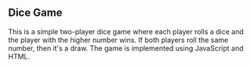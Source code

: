 ## Dice Game

This is a simple two-player dice game where each player rolls a dice and the player with the higher number wins. If both players roll the same number, then it's a draw. The game is implemented using JavaScript and HTML.

